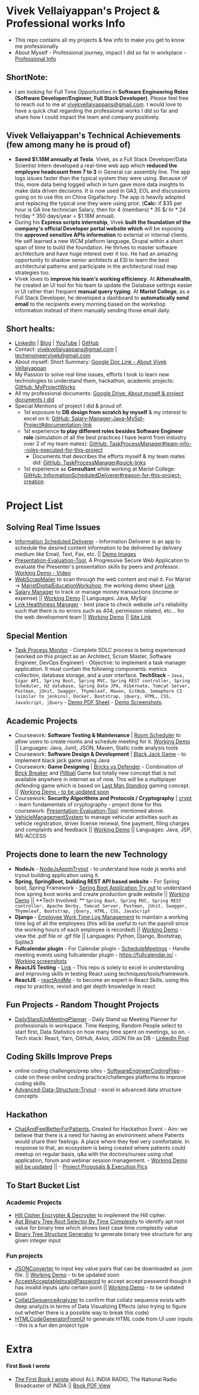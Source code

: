 # Vivek Vellaiyappan's Project & Professional works Info
- This repo contains all my projects & few info to make you get to know me professionally
- About Myself - Professional journey, impact I did so far in workplace - [Professional Info](https://drive.google.com/drive/folders/1s1IHkruSWpSbjYdyyrATwmkLM38ago79)

## ShortNote:
- I am looking for Full Time Opportunities in **Software Engineering Roles (Software Developer/Engineer, Full Stack Developer)**. Please feel free to reach out to me at vivekvellaiyappans@gmail.com. I would love to have a quick chat regarding the professional works I did so far and share how I could impact the team and company positively.

## Vivek Vellaiyappan's Technical Achievements (few among many he is proud of) 
- **Saved $1.18M annually at Tesla**. Vivek, as a Full Stack Developer/Data Scientist Intern developed a real-time web app which **reduced the employee headcount from 7 to 3** in General car assembly line. The app logs issues faster than the typical system they were using. Because of this, more data being logged which in turn gave more data insights to make data driven decisions. It is now used in GA3, EOL and discussions going on to use this on China Gigafactory. The app is heavily adopted and replacing the typical one they were using prior. (**Calc:** if $35 per hour is GA line technician Salary, then for 4 (members) * 35 $/ hr * 24 hr/day * 350 days/year = $1.18M annual).
- During his **Express scripts internship**, Vivek **built the foundation of the company's official Developer portal website which** will be exposing the **approved sensitive APIs information** to external or internal clients. He self learned a new WCM platform language, Drupal within a short span of time to build the foundation. He thrives to master software architecture and have huge interest over it too. He had an amazing opportunity to shadow senior architects at ESI to learn the best architectural patterns and participate in the architectural road map strategies too. 
- Vivek loves to **improve his team's working efficiency**. At **Athenahealth**, he created an UI tool for his team to update the Database settings easier in UI rather than frequent **manual query typing**. At **Marist College**, as a Full Stack Developer, he developed a dashboard to **automatically send email** to the recipients every morning based on the workshop information instead of them manually sending those email daily.

## Short healts:
- [LinkedIn](http://linkedin.com/in/vivekvellaiyappans/) | [Blog](http://vivekvells.blogspot.com/) | [YouTube](https://www.youtube.com/channel/UClZOc7ylq8ay9tnkuaa1f0A) | [GitHub](https://github.com/vivekVells/)
- Contact: vivekvellaiyappans@gmail.com | techengineervivek@gmail.com 
- About myself: Short Summary: [Google Doc Link - About Vivek Vellaiyappan](https://drive.google.com/open?id=1F0jO5KnpU_qA4ZTlKOQfNjMUN-bQWqAUKIYld3Gdt2s)
- My Passion to solve real time issues, efforts I took to learn new technologies to understand them, hackathon, academic projects: [GitHub: MyProjectWorks](https://github.com/vivekVells/VivekVellaiyappanProjectWorks)
- All my professional documents: [Google Drive: About myself & project documents I did](https://drive.google.com/open?id=1s1IHkruSWpSbjYdyyrATwmkLM38ago79)
- Special Mentions of project I did & proud of:
  - 1st exposure to **DB design from scratch by myself** & my interest to excel on it: [GitHub: Salary-Manager-Java-MySql-Project#documentation-link](https://github.com/vivekVells/Salary-Manager-Java-MySql-Project#documentation-link)
  - 1st experience **to play different roles besides Software Engineer role** (simulation of all the best practices I have learnt from industry over 2 of my team mates): [GitHub: TaskProcessManager#team-info--roles-executed-for-this-project](https://github.com/vivekVells/TaskProcessManager#team-info--roles-executed-for-this-project)
     - Documents that describes the efforts myself & my team mates did: [GitHub: TaskProcessManager#quick-links](https://github.com/vivekVells/TaskProcessManager#quick-links)
  - 1st experience as **Consultant** while working at Marist College: [GitHub: InformationScheduledDeliverer#reason-for-this-project-creation](https://github.com/vivekVells/InformationScheduledDeliverer#reason-for-this-project-creation)

# Project List

## Solving Real Time Issues
- [Information Scheduled Deliverer](https://github.com/vivekVells/InformationScheduledDeliverer) - Information Deliverer is an app to schedule the desired content information to be delivered by delivery medium like Email, Text, Fax, etc. || [Demo Images](https://github.com/vivekVells/InformationScheduledDeliverer#app-previews)
- [Presentation-Evaluation-Tool](https://github.com/vivekVells/Presentation-Evaluation-Tool), A Progressive Secure Web Application to evaluate the Presenter's presentation skills by peers and professor. [Working Demo - Video](https://drive.google.com/open?id=13AzwiiyqGelA-GXrr3fCDm-0DwkWvvty)
- [WebScrapMailer](https://github.com/vivekVells/WebScrapMailer) to scan through the web content and mail it. For Marist -> [MaristDigitalEducationWorkshop](https://github.com/vivekVells/WebScrapMailer/tree/master/MaristDigitalEducationWorkshop), the working demo sheet [Link](https://github.com/vivekVells/WebScrapMailer/tree/master/MaristDigitalEducationWorkshop#app-working-functionality-previews)
- [Salary Manager](https://github.com/vivekVells/Salary-Manager-Java-MySql-Project) to track or manage money transactions (income or expense) || [Working Demo](https://youtu.be/JTzFz7wpwvk) || Languages: Java, MySql
- [Link Healthiness Manager](https://github.com/vivekVells/LinkHealthinessMgr) - best place to check website url's reliability such that there is no errors such as 404, permission related, etc... for the web development team || [Working Demo](https://github.com/vivekVells/LinkHealthinessMgr#project-working-demo) || [Site Link](http://vivekvells.pythonanywhere.com/)

## Special Mention
- [Task Process Monitor](https://github.com/vivekVells/TaskProcessManager) - Complete SDLC process is being experienced (worked on this project as an Architect, Scrum Master, Software Engineer, DevOps Engineer) - Objective: to implement a task manager application.  It must contain the following components: metrics collection, database storage, and a user interface. **TechStack** - ```Java, Sigar API, Spring Boot, Spring MVC, Spring REST controller, Spring Scheduler, H2 database, Spring Data JPA, Hibernate, Tomcat Server, Postman, jUnit, Swagger, Thymeleaf, Maven, GitHub, Semaphore CI (similar to jenkins), Docker, Bootstrap, jQuery, HTML, CSS, JavaScript, jQuery``` - [Demo PDF Sheet](https://drive.google.com/open?id=1-Q7_c6f8cjn-SFLiUFJT4uNpP5ndBizl) - [Demo Screenshots](https://github.com/vivekVells/TaskProcessManager/tree/master/demo-review/version2/Screenshots).

## Academic Projects
- Coursework: **Software Testing & Maintenance** | [Room Scheduler](https://github.com/vivekVells/MSCS721-roomScheduler) to allow users to create rooms and schedule meeting for it. [Working Demo](https://youtu.be/SZC_XPcPJgY) || Languages: Java, Junit, JSON, Maven, Static code analysis tools
- Coursework: **Software Design & Development** | [Black Jack Game](https://github.com/vivekVells/BlackJackGame) - to implement black jack game using Java
- Coursework: **Game Designing** | [Bricks vs Defender](https://github.com/vivekVells/GameDesignProgramming/tree/master/GamesDesigned/BricksVsDefender) - Combination of [Brick Breaker](https://en.wikipedia.org/wiki/Brick_Breaker) and [Pillball](https://en.wikipedia.org/wiki/Pinball) Game but totally new concept that is not available anywhere in internet as of now. This will be a multiplayer defending game which is based on [Last Man Standing](https://en.wikipedia.org/wiki/Last_man_standing_(gaming)) gaming concept. || [Working Demo - to be updated soon](https://github.com/vivekVells/GameDesignProgramming#working-functionality)
- Coursework: **Security Algorithms and Protocols / Cryptography** | [crypt](https://github.com/vivekVells/crypt) - learn fundamentals of cryptography - project done for this coursework: [Presentation-Evaluation-Tool](https://github.com/vivekVells/Presentation-Evaluation-Tool): mentioned above.
- [VehicleManagementSystem](https://github.com/vivekVells/VehicleManagementSystem) to manage vehicular activities such as vehicle registration, driver license renewal, fine payment, filing charges and complaints and feedback || [Working Demo](https://github.com/vivekVells/VehicleManagementSystem/tree/master/demo) || Languages: Java, JSP, MS-ACCESS


## Projects done to learn the new Technology
- **NodeJs** - [NodeJsApplnTryout](https://github.com/vivekVells/NodeJsApplnTryout) - to understand how node js works and tryout building application using it.
- **Spring, SpringBoot, building REST API based website** - For Spring boot, Spring Framework - [Spring Boot Application Try out](https://github.com/vivekVells/SpringBootApplnTryout) to understand how spring boot works and create production grade website || [Working Demo](https://github.com/vivekVells/SpringBootApplnTryout/tree/master/Demo) || **Tech Involved: ** ```Spring Boot, Spring MVC, Spring REST controller, Apache Derby, Tomcat Server, Postman, jUnit, Swagger, Thymeleaf, Bootstrap, jQuery, HTML, CSS, JavaScript```
- **Django** - [Employee Work Time Log Management](https://github.com/vivekVells/EmployeeWorkTimeLogManagement) to maintain a working time log of all the employees (this will be useful to run the payroll since the working hours of each employee is recorded) || [Working Demo](https://github.com/vivekVells/EmployeeWorkTimeLogManagement/tree/master/demo) - view the .pdf file or .gif file || Languages: Python, Django, Bootstrap, Sqllite3
- **Fullcalendar plugin** - For Calendar plugin - [ScheduleMeetings](https://github.com/vivekVells/ScheduleMeetings) - Handle meeting events using fullcalendar plugin - https://fullcalendar.io/ - [Working screenshots](https://github.com/vivekVells/ScheduleMeetings/tree/master/demo)
- **ReactJS Testing** - [Link](https://github.com/vivekVells/ReactTesting) - This repo is solely to excel in understanding and improving skills in testing React using techniques/tools/framework.
- **ReactJS** - [reactAndMe](https://github.com/vivekVells/reactAndMe) - to become an expert in React Skills. using this repo to practice, revisit and get depth knowledge in react.


## Fun Projects - Random Thought Projects
- [DailyStandUpMeetingPlanner](https://github.com/vivekVells/DailyStandUpMeetingPlanner) - Daily Stand up Meeting Planner for professionals in workspace. Time Keeping, Random People select to start first, Data Statistics on how many time spent on meetings, so on. - Tech stack: React, Yarn, GitHub, Axios, JSON file as DB - [LinkedIn Post](https://www.linkedin.com/feed/update/urn:li:activity:6534724589958770688/)

## Coding Skills Improve Preps
- online coding challenges/prep sites - [SoftwareEngineerCodingPrep](https://github.com/vivekVells/SoftwareEngineerCodingPrep) - code on these online coding practice/challenges platforms to improve coding skills
- [Advanced-Data-Structure-Tryout](https://github.com/vivekVells/Advanced-Data-Structure-Tryout) - excel in advanced data structure concepts

## Hackathon
- [ChatAndFeelBetterForPatients](https://github.com/vivekVells/ChatAndFeelBetterForPatients), Created for Hackathon Event - Aim: we believe that there is a need for having an environment where Patients would share their feelings. A place where they feel very comfortable. In response to that, an ecosystem is being created where patients could meetup on regular basis, q&a with the doctors/nurses using chat application, forum and webinar session management. - [Working Demo will be updated]() || - [Project Proposals & Execution Pics](https://github.com/vivekVells/ChatAndFeelBetterForPatients#team-members)

## To Start Bucket List

### Academic Projects
- [Hill Cipher Encrypter & Decrypter](https://github.com/vivekVells/HillCipherEncyptDecrypter) to implement the Hill cipher. 
- [Apt Binary Tree Root Selector By Time Complexity](https://github.com/vivekVells/AptBinaryTreeRootSelectByTimeComplexity) to identify apt root value for binary tree which shows best case time complexity value 
- [Binary Tree Structure Generator](https://github.com/vivekVells/BinaryTreeStructureGenerator) to generate binary tree structure for any given integer input

### Fun projects
- [JSONConverter](https://github.com/vivekVells/JSONConverter) to input key value pairs that can be downloaded as .json file. || [Working Demo]() - to be updated soon
- [AcceptAcceptableInvalidPassword](https://github.com/vivekVells/AcceptAcceptableInvalidPassword) to accept accept password though it has invalid inputs upto certain point || [Working Demo]() - to be updated soon
- [CollatzSequenceAnalyzer](https://github.com/vivekVells/CollatzSequenceAnalyzer) to confirm that collatz sequence exists with deep analyzis in terms of Data Visualizing Effects (also trying to figure out whether there is a possible way to break this code)
- [HTMLCodeGeneratorFromUI](https://github.com/vivekVells/HTMLCodeGeneratorFromUI) to generate HTML code from UI user inputs - this is a fun den project type

# Extra
#### First Book I wrote
- [The First Book I wrote](http://vivekvells.blogspot.com/2018/01/a-view-over-all-india-radio-short.html) about ALL INDIA RADIO, The National Radio Broadcaster of INDIA || [Book PDF View](https://drive.google.com/file/d/0By7sRjzDcksBWWYxb21zejYtLWc/view)
